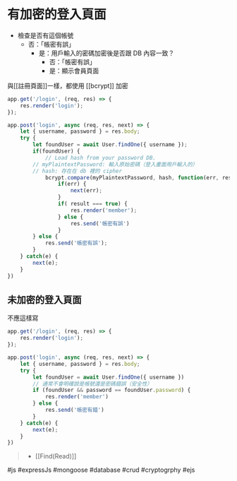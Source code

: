 # 有加密的登入頁面
- 檢查是否有這個帳號
	- 否：「帳密有誤」
		- 是：用戶輸入的密碼加密後是否跟 DB 內容一致？
			- 否：「帳密有誤」
			- 是：顯示會員頁面

與[[註冊頁面]]一樣，都使用 [[bcrypt]] 加密
```js
app.get('/login', (req, res) => {
	res.render('login');
});

app.post('login', async (req, res, next) => {
	let { username, password } = res.body;
	try {
		let foundUser = await User.findOne({ username });
		if(foundUser) {
			// Load hash from your password DB.
		// myPlaintextPassword: 輸入原始密碼（登入畫面用戶輸入的）
		// hash: 存在在 db 裡的 cipher
			bcrypt.compare(myPlaintextPassword, hash, function(err, result) {
				if(err) {
					next(err);
				}
				if( result === true) {
					res.render('member');
				} else {
					res.send('帳密有誤')
				}
		} else {
			res.send('帳密有誤');
		}
	} catch(e) {
		next(e);
	}
})
```
## 未加密的登入頁面
不應這樣寫
```js
app.get('/login', (req, res) => {
	res.render('login');
});

app.post('login', async (req, res, next) => {
	let { username, password } = res.body;
	try {
		let foundUser = await User.findOne({ username })
		// 通常不會明確說是帳號還是密碼錯誤（安全性）
		if (foundUser && password == foundUser.password) {
			res.render('member')
		} else {
			res.send('帳密有錯')
		}
	} catch(e) {
		next(e);
	}
})
```
>- [[Find(Read)]]

#js #expressJs #mongoose #database #crud #cryptogrphy #ejs